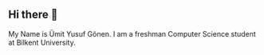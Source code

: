 ## Hi there 👋

My Name is Ümit Yusuf Gönen. I am a freshman Computer Science student at Bilkent University.
